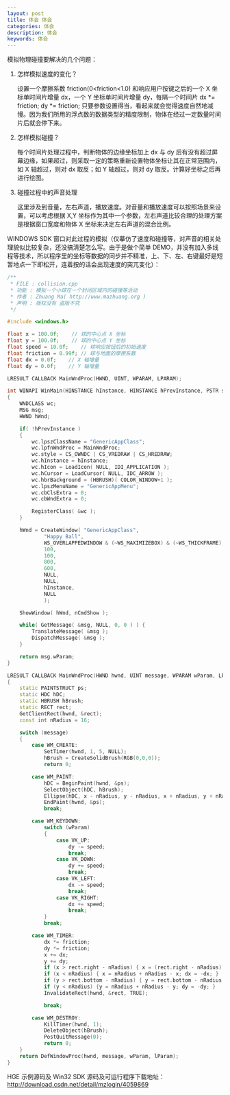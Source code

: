 ```yaml
---
layout: post
title: 体会 体会
categories: 体会
description: 体会
keywords: 体会
---
```


模拟物理碰撞要解决的几个问题：

1. 怎样模拟速度的变化？

   设置一个摩擦系数 friction(0<friction<1.0) 和响应用户按键之后的一个 X 坐标单时间片增量 dx，一个 Y 坐标单时间片增量 dy，每隔一个时间片 dx *= friction; dy *= friction; 只要参数设置得当，看起来就会觉得速度自然地减慢。因为我们所用的浮点数的数据类型的精度限制，物体在经过一定数量时间片后就会停下来。

2. 怎样模拟碰撞？

   每个时间片处理过程中，判断物体的边缘坐标加上 dx 与 dy 后有没有超过屏幕边缘，如果超过，则采取一定的策略重新设置物体坐标让其在正常范围内，如 X 轴超过，则对 dx 取反；如 Y 轴超过，则对 dy 取反。计算好坐标之后再进行绘图。

3. 碰撞过程中的声音处理

   这里涉及到音量，左右声道，播放速度。对音量和播放速度可以按照场景来设置，可以考虑根据 X,Y 坐标作为其中一个参数，左右声道比较合理的处理方案是根据窗口宽度和物体 X 坐标来决定左右声道的混合比例。

WINDOWS SDK 窗口对此过程的模拟（仅摹仿了速度和碰撞等，对声音的相关处理貌似比较复杂，还没搞清楚怎么写。由于是做个简单 DEMO，并没有加入多线程等技术，所以程序里的坐标等数据的同步并不精准，上、下、左、右键最好是短暂地点一下即松开，连着按的话会出现速度的突兀变化）：

```cpp
/**
 * FILE : collision.cpp
 * 功能 : 模拟一个小球在一个封闭区域内的碰撞等活动
 * 作者 : Zhuang Ma( http://www.mazhuang.org )
 * 声明 : 版权没有 盗版不究
 */

#include <windows.h>

float x = 100.0f;    // 球的中心点 X 坐标
float y = 100.0f;    // 球的中心点 Y 坐标
float speed = 10.0f;    // 球响应按钮后的初始速度
float friction = 0.99f; // 球与地面的摩擦系数
float dx = 0.0f;    // X 轴增量
float dy = 0.0f;    // Y 轴增量

LRESULT CALLBACK MainWndProc(HWND, UINT, WPARAM, LPARAM);

int WINAPI WinMain(HINSTANCE hInstance, HINSTANCE hPrevInstance, PSTR szCmdLine, int nCmdShow)
{
    WNDCLASS wc;
    MSG msg;
    HWND hWnd;

    if( !hPrevInstance )
    {
        wc.lpszClassName = "GenericAppClass";
        wc.lpfnWndProc = MainWndProc;
        wc.style = CS_OWNDC | CS_VREDRAW | CS_HREDRAW;
        wc.hInstance = hInstance;
        wc.hIcon = LoadIcon( NULL, IDI_APPLICATION );
        wc.hCursor = LoadCursor( NULL, IDC_ARROW );
        wc.hbrBackground = (HBRUSH)( COLOR_WINDOW+1 );
        wc.lpszMenuName = "GenericAppMenu";
        wc.cbClsExtra = 0;
        wc.cbWndExtra = 0;

        RegisterClass( &wc );
    }

    hWnd = CreateWindow( "GenericAppClass",
            "Happy Ball",
            WS_OVERLAPPEDWINDOW & (~WS_MAXIMIZEBOX) & (~WS_THICKFRAME),
            100,
            100,
            800,
            600,
            NULL,
            NULL,
            hInstance,
            NULL
            );

    ShowWindow( hWnd, nCmdShow );

    while( GetMessage( &msg, NULL, 0, 0 ) ) {
        TranslateMessage( &msg );
        DispatchMessage( &msg );
    }

    return msg.wParam;
}

LRESULT CALLBACK MainWndProc(HWND hwnd, UINT message, WPARAM wParam, LPARAM lParam)
{
    static PAINTSTRUCT ps;
    static HDC hDC;
    static HBRUSH hBrush;
    static RECT rect;
    GetClientRect(hwnd, &rect);
    const int nRadius = 16;

    switch (message)
    {
        case WM_CREATE:
            SetTimer(hwnd, 1, 5, NULL);
            hBrush = CreateSolidBrush(RGB(0,0,0));
            return 0;

        case WM_PAINT:
            hDC = BeginPaint(hwnd, &ps);
            SelectObject(hDC, hBrush);
            Ellipse(hDC, x - nRadius, y - nRadius, x + nRadius, y + nRadius);
            EndPaint(hwnd, &ps);
            break;

        case WM_KEYDOWN:
            switch (wParam)
            {
                case VK_UP:
                    dy -= speed;
                    break;
                case VK_DOWN:
                    dy += speed;
                    break;
                case VK_LEFT:
                    dx -= speed;
                    break;
                case VK_RIGHT:
                    dx += speed;
                    break;
            }
            break;

        case WM_TIMER:
            dx *= friction;
            dy *= friction;
            x += dx;
            y += dy;
            if (x > rect.right - nRadius) { x = (rect.right - nRadius) - (x - (rect.right - nRadius)); dx = -dx; }
            if (x < nRadius) { x = nRadius + nRadius - x; dx = -dx; }
            if (y > rect.bottom - nRadius) { y = rect.bottom - nRadius - (y - (rect.bottom - nRadius)); dy = -dy; }
            if (y < nRadius) {y = nRadius + nRadius - y; dy = -dy; }
            InvalidateRect(hwnd, &rect, TRUE);

            break;

        case WM_DESTROY:
            KillTimer(hwnd, 1);
            DeleteObject(hBrush);
            PostQuitMessage(0);
            return 0;
    }
    return DefWindowProc(hwnd, message, wParam, lParam);
}
```

HGE 示例源码及 Win32 SDK 源码及可运行程序下载地址：http://download.csdn.net/detail/mzlogin/4059869
